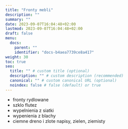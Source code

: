 ```yaml
---
title: "Fronty mebli"
description: ""
summary: ""
date: 2023-09-07T16:04:48+02:00
lastmod: 2023-09-07T16:04:48+02:00
draft: false
menu:
  docs:
    parent: ""
    identifier: "docs-b4aea7739ce8a417"
weight: 30
toc: true
seo:
  title: "" # custom title (optional)
  description: "" # custom description (recommended)
  canonical: "" # custom canonical URL (optional)
  noindex: false # false (default) or true
---
```

- fronty rydlowane
- szklo flutez
- wypelnienia z siatki
- wypenienia z blachy
- ciemne dreno i zlote napisy, zielen, ziemisty
